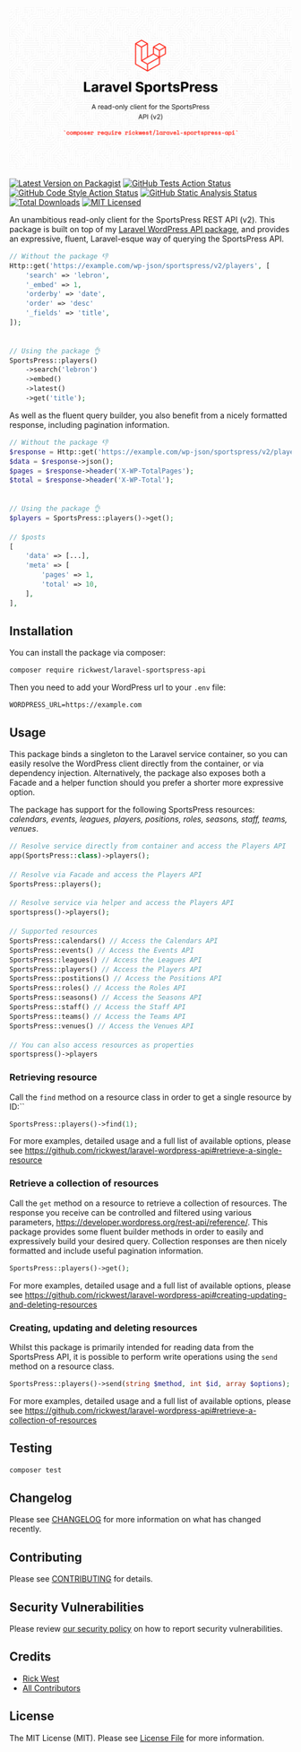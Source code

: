 
<img src="./art/social-image.png"  alt=""/>

[![Latest Version on Packagist](https://img.shields.io/packagist/v/rickwest/laravel-sportspress-api.svg?style=flat-square)](https://packagist.org/packages/rickwest/laravel-sportspress-api)
[![GitHub Tests Action Status](https://img.shields.io/github/actions/workflow/status/rickwest/laravel-sportspress-api/run-tests.yml?branch=main&label=tests)](https://github.com/rickwest/laravel-sportspress-api/actions/workflows/run-tests.yml)
[![GitHub Code Style Action Status](https://img.shields.io/github/actions/workflow/status/rickwest/laravel-sportspress-api/php-cs-fixer.yml?branch=main&label=code%20style)](https://github.com/rickwest/laravel-sportspress-api/actions/workflows/php-cs-fixer.yml)
[![GitHub Static Analysis Status](https://img.shields.io/github/actions/workflow/status/rickwest/laravel-sportspress-api/phpstan.yml?branch=main&label=static%20analysis)](https://github.com/rickwest/laravel-sportspress-api/actions/workflows/php-cs-fixer.yml)
[![Total Downloads](https://img.shields.io/packagist/dt/rickwest/laravel-sportspress-api.svg?style=flat-square)](https://packagist.org/packages/rickwest/laravel-sportspress-api)
[![MIT Licensed](https://img.shields.io/badge/license-MIT-brightgreen.svg?style=flat-square)](LICENSE.md)

An unambitious read-only client for the SportsPress REST API (v2). This package is built on top of my [Laravel WordPress API package](https://github.com/rickwest/laravel-wordpress-api), and provides an expressive, fluent, Laravel-esque way of querying the SportsPress API.

```php
// Without the package 👎
Http::get('https://example.com/wp-json/sportspress/v2/players', [
    'search' => 'lebron',
    '_embed' => 1,
    'orderby' => 'date',
    'order' => 'desc'
    '_fields' => 'title',
]);


// Using the package 👌
SportsPress::players()
    ->search('lebron')
    ->embed()
    ->latest()
    ->get('title');
```

As well as the fluent query builder, you also benefit from a nicely formatted response, including pagination information.

```php
// Without the package 👎
$response = Http::get('https://example.com/wp-json/sportspress/v2/players');
$data = $response->json();
$pages = $response->header('X-WP-TotalPages');
$total = $response->header('X-WP-Total');


// Using the package 👌
$players = SportsPress::players()->get();

// $posts
[
    'data' => [...],
    'meta' => [
        'pages' => 1,
        'total' => 10,
    ],
],

```

## Installation

You can install the package via composer:

```bash
composer require rickwest/laravel-sportspress-api
```

Then you need to add your WordPress url to your `.env` file:

```dotenv
WORDPRESS_URL=https://example.com
```

## Usage

This package binds a singleton to the Laravel service container, so you can easily resolve the WordPress client directly from the container, or via dependency injection.
Alternatively, the package also exposes both a Facade and a helper function should you prefer a shorter more expressive option.

The package has support for the following SportsPress resources: *calendars, events, leagues, players, positions, roles, seasons, staff, teams, venues*.

```php
// Resolve service directly from container and access the Players API
app(SportsPress::class)->players();

// Resolve via Facade and access the Players API
SportsPress::players(); 

// Resolve service via helper and access the Players API
sportspress()->players();

// Supported resources
SportsPress::calendars() // Access the Calendars API
SportsPress::events() // Access the Events API
SportsPress::leagues() // Access the Leagues API
SportsPress::players() // Access the Players API
SportsPress::postitions() // Access the Positions API
SportsPress::roles() // Access the Roles API
SportsPress::seasons() // Access the Seasons API
SportsPress::staff() // Access the Staff API
SportsPress::teams() // Access the Teams API
SportsPress::venues() // Access the Venues API

// You can also access resources as properties
sportspress()->players
```

### Retrieving resource

Call the `find` method on a resource class in order to get a single resource by ID:``

```php
SportsPress::players()->find(1);
```

For more examples, detailed usage and a full list of available options, please see https://github.com/rickwest/laravel-wordpress-api#retrieve-a-single-resource

### Retrieve a collection of resources

Call the `get` method on a resource to retrieve a collection of resources. The response you receive can be controlled and filtered using various parameters, https://developer.wordpress.org/rest-api/reference/.
This package provides some fluent builder methods in order to easily and expressively build your desired query. Collection responses are then nicely formatted and include useful pagination information.

```php
SportsPress::players()->get();
```
For more examples, detailed usage and a full list of available options, please see https://github.com/rickwest/laravel-wordpress-api#creating-updating-and-deleting-resources

### Creating, updating and deleting resources

Whilst this package is primarily intended for reading data from the SportsPress API, it is possible to perform write operations using the `send` method on a resource class.

```php
SportsPress::players()->send(string $method, int $id, array $options);
```

For more examples, detailed usage and a full list of available options, please see https://github.com/rickwest/laravel-wordpress-api#retrieve-a-collection-of-resources

## Testing

```bash
composer test
```

## Changelog

Please see [CHANGELOG](CHANGELOG.md) for more information on what has changed recently.

## Contributing

Please see [CONTRIBUTING](CONTRIBUTING.md) for details.

## Security Vulnerabilities

Please review [our security policy](../../security/policy) on how to report security vulnerabilities.

## Credits

- [Rick West](https://github.com/rickwest)
- [All Contributors](../../contributors)

## License

The MIT License (MIT). Please see [License File](LICENSE.md) for more information.
